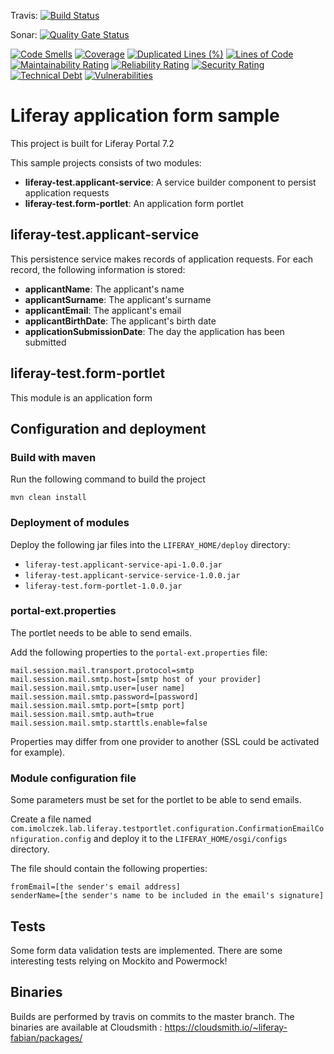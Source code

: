 Travis: [![Build Status](https://travis-ci.org/raoul-imolczek/liferay-test.svg?branch=master)](https://travis-ci.org/raoul-imolczek/liferay-test)

Sonar: [![Quality Gate Status](https://sonarcloud.io/api/project_badges/measure?project=raoul-imolczek_liferay-test&metric=alert_status)](https://sonarcloud.io/dashboard?id=raoul-imolczek_liferay-test)

[![Code Smells](https://sonarcloud.io/api/project_badges/measure?project=raoul-imolczek_liferay-test&metric=code_smells)](https://sonarcloud.io/dashboard?id=raoul-imolczek_liferay-test)
[![Coverage](https://sonarcloud.io/api/project_badges/measure?project=raoul-imolczek_liferay-test&metric=coverage)](https://sonarcloud.io/dashboard?id=raoul-imolczek_liferay-test)
[![Duplicated Lines (%)](https://sonarcloud.io/api/project_badges/measure?project=raoul-imolczek_liferay-test&metric=duplicated_lines_density)](https://sonarcloud.io/dashboard?id=raoul-imolczek_liferay-test)
[![Lines of Code](https://sonarcloud.io/api/project_badges/measure?project=raoul-imolczek_liferay-test&metric=ncloc)](https://sonarcloud.io/dashboard?id=raoul-imolczek_liferay-test)
[![Maintainability Rating](https://sonarcloud.io/api/project_badges/measure?project=raoul-imolczek_liferay-test&metric=sqale_rating)](https://sonarcloud.io/dashboard?id=raoul-imolczek_liferay-test)
[![Reliability Rating](https://sonarcloud.io/api/project_badges/measure?project=raoul-imolczek_liferay-test&metric=reliability_rating)](https://sonarcloud.io/dashboard?id=raoul-imolczek_liferay-test)
[![Security Rating](https://sonarcloud.io/api/project_badges/measure?project=raoul-imolczek_liferay-test&metric=security_rating)](https://sonarcloud.io/dashboard?id=raoul-imolczek_liferay-test)
[![Technical Debt](https://sonarcloud.io/api/project_badges/measure?project=raoul-imolczek_liferay-test&metric=sqale_index)](https://sonarcloud.io/dashboard?id=raoul-imolczek_liferay-test)
[![Vulnerabilities](https://sonarcloud.io/api/project_badges/measure?project=raoul-imolczek_liferay-test&metric=vulnerabilities)](https://sonarcloud.io/dashboard?id=raoul-imolczek_liferay-test)

# Liferay application form sample

This project is built for Liferay Portal 7.2

This sample projects consists of two modules:
 - **liferay-test.applicant-service**: A service builder component to persist application requests
 - **liferay-test.form-portlet**: An application form portlet
 
 ## liferay-test.applicant-service
 
 This persistence service makes records of application requests.
 For each record, the following information is stored:
  - **applicantName**: The applicant's name
  - **applicantSurname**: The applicant's surname
  - **applicantEmail**: The applicant's email
  - **applicantBirthDate**: The applicant's birth date
  - **applicationSubmissionDate**: The day the application has been submitted

## liferay-test.form-portlet

This module is an application form

## Configuration and deployment

### Build with maven

Run the following command to build the project

```
mvn clean install
```

### Deployment of modules

Deploy the following jar files into the `LIFERAY_HOME/deploy` directory:
 - `liferay-test.applicant-service-api-1.0.0.jar`
 - `liferay-test.applicant-service-service-1.0.0.jar` 
 - `liferay-test.form-portlet-1.0.0.jar` 

### portal-ext.properties

The portlet needs to be able to send emails.

Add the following properties to the `portal-ext.properties` file:

```
mail.session.mail.transport.protocol=smtp
mail.session.mail.smtp.host=[smtp host of your provider]
mail.session.mail.smtp.user=[user name]
mail.session.mail.smtp.password=[password]
mail.session.mail.smtp.port=[smtp port]
mail.session.mail.smtp.auth=true
mail.session.mail.smtp.starttls.enable=false
```

Properties may differ from one provider to another (SSL could be activated for example).

### Module configuration file

Some parameters must be set for the portlet to be able to send emails.

Create a file named `com.imolczek.lab.liferay.testportlet.configuration.ConfirmationEmailConfiguration.config` and deploy it to the `LIFERAY_HOME/osgi/configs` directory.

The file should contain the following properties:

```
fromEmail=[the sender's email address]
senderName=[the sender's name to be included in the email's signature]
```

## Tests

Some form data validation tests are implemented.
There are some interesting tests relying on Mockito and Powermock!

## Binaries

Builds are performed by travis on commits to the master branch.
The binaries are available at Cloudsmith :
https://cloudsmith.io/~liferay-fabian/packages/
